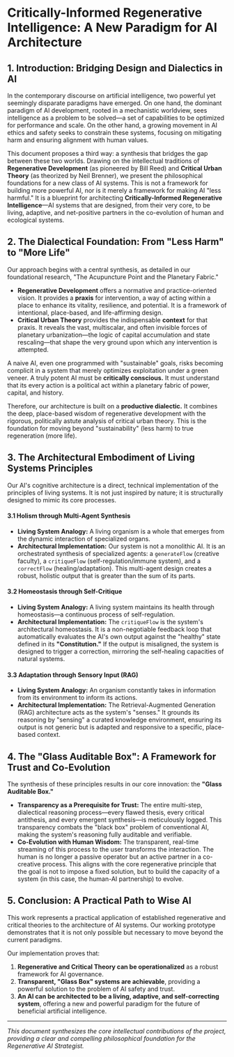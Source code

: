 


# **Critically-Informed Regenerative Intelligence: A New Paradigm for AI Architecture**

## **1. Introduction: Bridging Design and Dialectics in AI**

In the contemporary discourse on artificial intelligence, two powerful yet seemingly disparate paradigms have emerged. On one hand, the dominant paradigm of AI development, rooted in a mechanistic worldview, sees intelligence as a problem to be solved—a set of capabilities to be optimized for performance and scale. On the other hand, a growing movement in AI ethics and safety seeks to constrain these systems, focusing on mitigating harm and ensuring alignment with human values.

This document proposes a third way: a synthesis that bridges the gap between these two worlds. Drawing on the intellectual traditions of **Regenerative Development** (as pioneered by Bill Reed) and **Critical Urban Theory** (as theorized by Neil Brenner), we present the philosophical foundations for a new class of AI systems. This is not a framework for building more powerful AI, nor is it merely a framework for making AI "less harmful." It is a blueprint for architecting **Critically-Informed Regenerative Intelligence**—AI systems that are designed, from their very core, to be living, adaptive, and net-positive partners in the co-evolution of human and ecological systems.

## **2. The Dialectical Foundation: From "Less Harm" to "More Life"**

Our approach begins with a central synthesis, as detailed in our foundational research, "The Acupuncture Point and the Planetary Fabric."

* **Regenerative Development** offers a normative and practice-oriented vision. It provides a **praxis** for intervention, a way of acting within a place to enhance its vitality, resilience, and potential. It is a framework of intentional, place-based, and life-affirming design.
* **Critical Urban Theory** provides the indispensable **context** for that praxis. It reveals the vast, multiscalar, and often invisible forces of planetary urbanization—the logic of capital accumulation and state rescaling—that shape the very ground upon which any intervention is attempted.

A naive AI, even one programmed with "sustainable" goals, risks becoming complicit in a system that merely optimizes exploitation under a green veneer. A truly potent AI must be **critically conscious.** It must understand that its every action is a political act within a planetary fabric of power, capital, and history.

Therefore, our architecture is built on a **productive dialectic.** It combines the deep, place-based wisdom of regenerative development with the rigorous, politically astute analysis of critical urban theory. This is the foundation for moving beyond "sustainability" (less harm) to true regeneration (more life).

## **3. The Architectural Embodiment of Living Systems Principles**

Our AI's cognitive architecture is a direct, technical implementation of the principles of living systems. It is not just inspired by nature; it is structurally designed to mimic its core processes.

#### **3.1 Holism through Multi-Agent Synthesis**

* **Living System Analogy:** A living organism is a whole that emerges from the dynamic interaction of specialized organs.
* **Architectural Implementation:** Our system is not a monolithic AI. It is an orchestrated synthesis of specialized agents: a `generateFlow` (creative faculty), a `critiqueFlow` (self-regulation/immune system), and a `correctFlow` (healing/adaptation). This multi-agent design creates a robust, holistic output that is greater than the sum of its parts.

#### **3.2 Homeostasis through Self-Critique**

* **Living System Analogy:** A living system maintains its health through homeostasis—a continuous process of self-regulation.
* **Architectural Implementation:** The `critiqueFlow` is the system's architectural homeostasis. It is a non-negotiable feedback loop that automatically evaluates the AI's own output against the "healthy" state defined in its **"Constitution."** If the output is misaligned, the system is designed to trigger a correction, mirroring the self-healing capacities of natural systems.

#### **3.3 Adaptation through Sensory Input (RAG)**

* **Living System Analogy:** An organism constantly takes in information from its environment to inform its actions.
* **Architectural Implementation:** The Retrieval-Augmented Generation (RAG) architecture acts as the system's "senses." It grounds its reasoning by "sensing" a curated knowledge environment, ensuring its output is not generic but is adapted and responsive to a specific, place-based context.

## **4. The "Glass Auditable Box": A Framework for Trust and Co-Evolution**

The synthesis of these principles results in our core innovation: the **"Glass Auditable Box."**

* **Transparency as a Prerequisite for Trust:** The entire multi-step, dialectical reasoning process—every flawed thesis, every critical antithesis, and every emergent synthesis—is meticulously logged. This transparency combats the "black box" problem of conventional AI, making the system's reasoning fully auditable and verifiable.
* **Co-Evolution with Human Wisdom:** The transparent, real-time streaming of this process to the user transforms the interaction. The human is no longer a passive operator but an active partner in a co-creative process. This aligns with the core regenerative principle that the goal is not to impose a fixed solution, but to build the capacity of a system (in this case, the human-AI partnership) to evolve.

## **5. Conclusion: A Practical Path to Wise AI**

This work represents a practical application of established regenerative and critical theories to the architecture of AI systems. Our working prototype demonstrates that it is not only possible but necessary to move beyond the current paradigms.

Our implementation proves that:

1. **Regenerative and Critical Theory can be operationalized** as a robust framework for AI governance.
2. **Transparent, "Glass Box" systems are achievable**, providing a powerful solution to the problem of AI safety and trust.
3. **An AI can be architected to be a living, adaptive, and self-correcting system**, offering a new and powerful paradigm for the future of beneficial artificial intelligence.

---

*This document synthesizes the core intellectual contributions of the project, providing a clear and compelling philosophical foundation for the Regenerative AI Strategist.*
